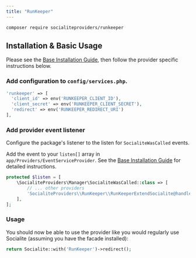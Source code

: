 ```yaml
---
title: "RunKeeper"
---
```


```bash
composer require socialiteproviders/runkeeper
```

## Installation & Basic Usage

Please see the [Base Installation Guide](https://socialiteproviders.com/usage.html), then follow the provider specific instructions below.

### Add configuration to `config/services.php`.

```php
'runkeeper' => [    
  'client_id' => env('RUNKEEPER_CLIENT_ID'),  
  'client_secret' => env('RUNKEEPER_CLIENT_SECRET'),  
  'redirect' => env('RUNKEEPER_REDIRECT_URI') 
],
```

### Add provider event listener

Configure the package's listener to the listen for `SocialiteWasCalled` events. 

Add the event to your `listen[]` array  in `app/Providers/EventServiceProvider`. See the [Base Installation Guide](https://socialiteproviders.com/usage.html) for detailed instructions.

```php
protected $listen = [
    \SocialiteProviders\Manager\SocialiteWasCalled::class => [
        // ... other providers
        'SocialiteProviders\\RunKeeper\\RunKeeperExtendSocialite@handle',
    ],
];
```

### Usage

You should now be able to use the provider like you would regularly use Socialite (assuming you have the facade installed):

```php
return Socialite::with('RunKeeper')->redirect();
```
